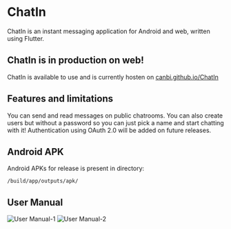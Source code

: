 # ChatIn
ChatIn is an instant messaging application for Android and web, written using Flutter.

## ChatIn is in production on web!
ChatIn is available to use and is currently hosten on [canbi.github.io/ChatIn](https://canbi.github.io/ChatIn/)

## Features and limitations
You can send and read messages on public chatrooms. You can also create users but without a password so you can just pick a name and start chatting with it! Authentication using OAuth 2.0 will be added on future releases.

## Android APK
Android APKs for release is present in directory:
```
/build/app/outputs/apk/
```
## User Manual

![User Manual-1](https://i.imgur.com/WS0v410.png)
![User Manual-2](https://i.imgur.com/ne6lt6H.png)
